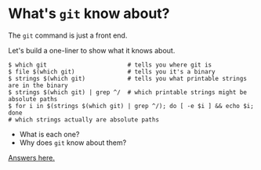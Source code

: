 What's `git` know about?
======================

The `git` command is just a front end.

Let's build a one-liner to show what it knows about.

    $ which git                       # tells you where git is
    $ file $(which git)               # tells you it's a binary
    $ strings $(which git)            # tells you what printable strings are in the binary
    $ strings $(which git) | grep ^/  # which printable strings might be absolute paths
    $ for i in $(strings $(which git) | grep ^/); do [ -e $i ] && echo $i; done
    # which strings actually are absolute paths

- What is each one?
- Why does `git` know about them?

[Answers here.](../../Answers/git-command/what-does-git-know.md)

